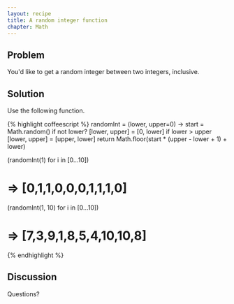 ```yaml
---
layout: recipe
title: A random integer function
chapter: Math
---
```

## Problem

You'd like to get a random integer between two integers, inclusive.

## Solution

Use the following function.

{% highlight coffeescript %}
randomInt = (lower, upper=0) ->
  start = Math.random()
  if not lower?
    [lower, upper] = [0, lower]
  if lower > upper
    [lower, upper] = [upper, lower]
  return Math.floor(start * (upper - lower + 1) + lower)

(randomInt(1) for i in [0...10])
# => [0,1,1,0,0,0,1,1,1,0]

(randomInt(1, 10) for i in [0...10])
# => [7,3,9,1,8,5,4,10,10,8]
{% endhighlight %}

## Discussion

Questions?
